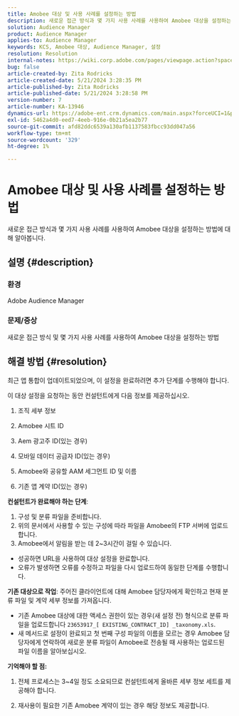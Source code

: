 ```yaml
---
title: Amobee 대상 및 사용 사례를 설정하는 방법
description: 새로운 접근 방식과 몇 가지 사용 사례를 사용하여 Amobee 대상을 설정하는 방법에 대해 알아봅니다.
solution: Audience Manager
product: Audience Manager
applies-to: Audience Manager
keywords: KCS, Amobee 대상, Audience Manager, 설정
resolution: Resolution
internal-notes: https://wiki.corp.adobe.com/pages/viewpage.action?spaceKey=MCPI&title=Turn+Amobee+-+AAM+Destination
bug: false
article-created-by: Zita Rodricks
article-created-date: 5/21/2024 3:28:35 PM
article-published-by: Zita Rodricks
article-published-date: 5/21/2024 3:28:58 PM
version-number: 7
article-number: KA-13946
dynamics-url: https://adobe-ent.crm.dynamics.com/main.aspx?forceUCI=1&pagetype=entityrecord&etn=knowledgearticle&id=c57a1cc9-8617-ef11-9f89-6045bd06eea5
exl-id: 5462a4d0-eed7-4eeb-916e-0b21a5ea2b77
source-git-commit: afd82ddc6539a130afb1137583fbcc93dd047a56
workflow-type: tm+mt
source-wordcount: '329'
ht-degree: 1%

---
```


# Amobee 대상 및 사용 사례를 설정하는 방법


새로운 접근 방식과 몇 가지 사용 사례를 사용하여 Amobee 대상을 설정하는 방법에 대해 알아봅니다.

## 설명 {#description}


### 환경

Adobe Audience Manager

### 문제/증상

새로운 접근 방식 및 몇 가지 사용 사례를 사용하여 Amobee 대상을 설정하는 방법


## 해결 방법 {#resolution}


최근 앱 통합이 업데이트되었으며, 이 설정을 완료하려면 추가 단계를 수행해야 합니다.

이 대상 설정을 요청하는 동안 컨설턴트에게 다음 정보를 제공하십시오.

1. 조직 세부 정보

2. Amobee 시트 ID

3. Aem 광고주 ID(있는 경우)

4. 모바일 데이터 공급자 ID(있는 경우)

5. Amobee와 공유할 AAM 세그먼트 ID 및 이름

6. 기존 앱 계약 ID(있는 경우)

<b>컨설턴트가 완료해야 하는 단계</b>:

1. 구성 및 분류 파일을 준비합니다.
2. 위의 문서에서 사용할 수 있는 구성에 따라 파일을 Amobee의 FTP 서버에 업로드합니다.
3. Amobee에서 알림을 받는 데 2~3시간이 걸릴 수 있습니다.


- 성공하면 URL을 사용하여 대상 설정을 완료합니다.
- 오류가 발생하면 오류를 수정하고 파일을 다시 업로드하여 동일한 단계를 수행합니다.


<b>기존 대상으로 작업</b>: 주어진 클라이언트에 대해 Amobee 담당자에게 확인하고 현재 분류 파일 및 계약 세부 정보를 가져옵니다.

- 기존 Amobee 대상에 대한 액세스 권한이 있는 경우(새 설정 전) 형식으로 분류 파일을 업로드합니다 `23653917_[ EXISTING_CONTRACT_ID] _taxonomy.xls`.
- 새 메서드로 설정이 완료되고 첫 번째 구성 파일의 이름을 모르는 경우 Amobee 담당자에게 연락하여 새로운 분류 파일이 Amobee로 전송될 때 사용하는 업로드된 파일 이름을 알아보십시오.


<b>기억해야 할 점:</b>

1. 전체 프로세스는 3~4일 정도 소요되므로 컨설턴트에게 올바른 세부 정보 세트를 제공해야 합니다.

2. 재사용이 필요한 기존 Amobee 계약이 있는 경우 해당 정보도 제공합니다.
